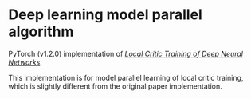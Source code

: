 # Deep learning model parallel algorithm 

PyTorch (v1.2.0) implementation of [*Local Critic Training of Deep Neural Networks*](https://ieeexplore.ieee.org/document/8851709).

This implementation is for model parallel learning of local critic training, which is slightly different from the original paper implementation. 
